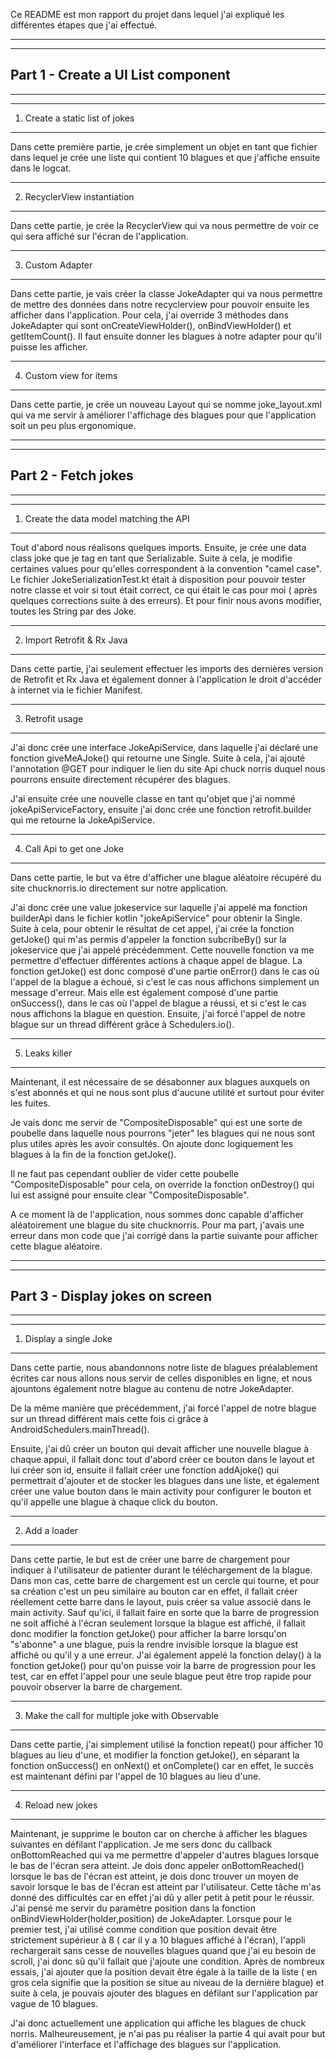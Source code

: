 Ce README est mon rapport du projet dans lequel j'ai expliqué les différentes étapes que j'ai effectué.

--------------------------------
--------------------------------
Part 1 - Create a UI List component
--------------------------------
--------------------------------

--------------------------
1. Create a static list of jokes
--------------------------

Dans cette première partie, je crée simplement un objet en tant que fichier dans lequel je crée une liste
qui contient 10 blagues et que j'affiche ensuite dans le logcat.

--------------------------
2. RecyclerView instantiation
--------------------------

Dans cette partie, je crée la RecyclerView qui va nous permettre de voir ce qui sera affiché sur l'écran de l'application.

--------------------------
3. Custom Adapter
--------------------------

Dans cette partie, je vais créer la classe JokeAdapter qui va nous permettre de mettre des données dans notre recyclerview
pour pouvoir ensuite les afficher dans l'application. Pour cela, j'ai override 3 méthodes dans JokeAdapter qui sont 
onCreateViewHolder(), onBindViewHolder() et getItemCount().
Il faut ensuite donner les blagues à notre adapter pour qu'il puisse les afficher.

--------------------------
4. Custom view for items
--------------------------

Dans cette partie, je crée un nouveau Layout qui se nomme joke_layout.xml qui va me servir à améliorer l'affichage des
blagues pour que l'application soit un peu plus ergonomique.


--------------------------------
--------------------------------
Part 2 - Fetch jokes
--------------------------------
--------------------------------

--------------------------
1. Create the data model matching the API
--------------------------

Tout d'abord nous réalisons quelques imports. Ensuite, je crée une data class joke que je tag en tant que Serializable.
Suite à cela, je modifie certaines values pour qu'elles correspondent à la convention "camel case".
Le fichier JokeSerializationTest.kt était à disposition pour pouvoir tester notre classe et voir si tout était correct,
ce qui était le cas pour moi ( après quelques corrections suite à des erreurs).
Et pour finir nous avons modifier, toutes les String par des Joke.

--------------------------
2. Import Retrofit & Rx Java
--------------------------

Dans cette partie, j'ai seulement effectuer les imports des dernières version de Retrofit et Rx Java et également 
donner à l'application le droit d'accéder à internet via le fichier Manifest.

--------------------------
3. Retrofit usage
--------------------------

J'ai donc crée une interface JokeApiService, dans laquelle j'ai déclaré une fonction giveMeAJoke() qui retourne
une Single<Joke>. Suite à cela, j'ai ajouté l'annotation @GET pour indiquer le lien du site Api chuck norris duquel 
nous pourrons ensuite directement récupérer des blagues.

J'ai ensuite crée une nouvelle classe en tant qu'objet que j'ai nommé jokeApiServiceFactory, ensuite j'ai donc crée 
une fonction retrofit.builder qui me retourne la JokeApiService. 

---------------------------
4. Call Api to get one Joke
---------------------------

Dans cette partie, le but va être d'afficher une blague aléatoire récupéré du site chucknorris.io
directement sur notre application.

J'ai donc crée une value jokeservice sur laquelle j'ai appelé ma fonction builderApi dans le fichier kotlin "jokeApiService" 
pour obtenir la Single<Joke>.
Suite à cela, pour obtenir le résultat de cet appel, j'ai crée la fonction getJoke() qui m'as permis d'appeler
la fonction subcribeBy() sur la jokeservice que j'ai appelé précédemment. Cette nouvelle fonction va me permettre 
d'effectuer différentes actions à chaque appel de blague.
La fonction getJoke() est donc composé d'une partie onError() dans le cas où l'appel de la blague a échoué, si c'est le cas 
nous affichons simplement un message d'erreur.
Mais elle est également composé d'une partie onSuccess(), dans le cas où l'appel de blague a réussi, et si c'est le cas nous affichons 
la blague en question.
Ensuite, j'ai forcé l'appel de notre blague sur un thread différent grâce à Schedulers.io().

---------------------------
5. Leaks killer
---------------------------

Maintenant, il est nécessaire de se désabonner aux blagues auxquels on s'est abonnés et qui ne nous sont plus 
d'aucune utilité et surtout pour éviter les fuites.

Je vais donc me servir de "CompositeDisposable" qui est une sorte de poubelle dans laquelle nous pourrons "jeter"
les blagues qui ne nous sont plus utiles après les avoir consultés. On ajoute donc logiquement les blagues à la fin de la fonction
getJoke().

Il ne faut pas cependant oublier de vider cette poubelle "CompositeDisposable" pour cela, on override la fonction
onDestroy() qui lui est assigné pour ensuite clear "CompositeDisposable".

A ce moment là de l'application, nous sommes donc capable d'afficher aléatoirement une blague du site chucknorris.
Pour ma part, j'avais une erreur dans mon code que j'ai corrigé dans la partie suivante pour afficher cette blague aléatoire.

--------------------------------
--------------------------------
Part 3 - Display jokes on screen
--------------------------------
--------------------------------


--------------------------
1. Display a single Joke
--------------------------

Dans cette partie, nous abandonnons notre liste de blagues préalablement écrites car nous allons nous servir de celles
disponibles en ligne, et nous ajountons également notre blague au contenu de notre JokeAdapter.

De la même manière que précédemment, j'ai forcé l'appel de notre blague sur un thread différent mais cette fois ci grâce à AndroidSchedulers.mainThread().

Ensuite, j'ai dû créer un bouton qui devait afficher une nouvelle blague à chaque appui, il fallait donc tout 
d'abord créer ce bouton dans le layout et lui créer son id, ensuite il fallait créer une fonction addAjoke() qui permettrait 
d'ajouter et de stocker les blagues dans une liste, et également créer une value bouton dans le main activity pour
configurer le bouton et qu'il appelle une blague à chaque click du bouton.

--------------------------
2. Add a loader
--------------------------

Dans cette partie, le but est de créer une barre de chargement pour indiquer à l'utilisateur de patienter durant
le téléchargement de la blague. Dans mon cas, cette barre de chargement est un cercle qui tourne, et pour sa création
c'est un peu similaire au bouton car en effet, il fallait créer réellement cette barre dans le layout, puis créer sa value 
associé dans le main activity. Sauf qu'ici, il fallait faire en sorte que la barre de progression ne soit affiché
à l'écran seulement lorsque la blague est affiché, il fallait donc modifier la fonction getJoke() pour afficher 
la barre lorsqu'on "s'abonne" a une blague, puis la rendre invisible lorsque la blague est affiché ou qu'il y a une erreur.
J'ai également appelé la fonction delay() à la fonction getJoke() pour qu'on puisse voir la barre de progression pour les test,
car en effet l'appel pour une seule blague peut être trop rapide pour pouvoir observer la barre de chargement.

--------------------------
3. Make the call for multiple joke with Observable
--------------------------

Dans cette partie, j'ai simplement utilisé la fonction repeat() pour afficher 10 blagues au lieu d'une, et modifier 
la fonction getJoke(), en séparant la fonction onSuccess() en onNext() et onComplete() car en effet, le succès est 
maintenant défini par l'appel de 10 blagues au lieu d'une.

--------------------------
4. Reload new jokes
--------------------------

Maintenant, je supprime le bouton car on cherche à afficher les blagues suivantes en défilant l'application.
Je me sers donc du callback onBottomReached qui va me permettre d'appeler d'autres blagues lorsque le bas de l'écran sera atteint.
Je dois donc appeler onBottomReached() lorsque le bas de l'écran est atteint, je dois donc trouver un moyen de savoir
lorsque le bas de l'écran est atteint par l'utilisateur. Cette tâche m'as donné des difficultés car en effet j'ai dû y aller 
petit à petit pour le réussir.
J'ai pensé me servir du paramètre position dans la fonction onBindViewHolder(holder,position) de JokeAdapter.
Lorsque pour le premier test, j'ai utilisé comme condition que position devait être strictement supérieur à 8
( car il y a 10 blagues affiché à l'écran), l'appli rechargerait sans cesse de nouvelles blagues quand que j'ai 
eu besoin de scroll, j'ai donc sû qu'il fallait que j'ajoute une condition. Après de nombreux essais, 
j'ai ajouter que la position devait être égale à la taille de la liste ( en gros cela signifie que la position se situe 
au niveau de la dernière blague) et suite à cela, je pouvais ajouter des blagues en défilant sur l'application par vague de 10 blagues.

J'ai donc actuellement une application qui affiche les blagues de chuck norris. Malheureusement, je n'ai pas pu réaliser 
la partie 4 qui avait pour but d'améliorer l'interface et l'affichage des blagues sur l'application.


